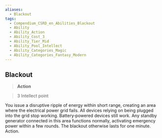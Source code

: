 ```yaml
---
aliases:
  - Blackout
tags:
  - Compendium_CSRD_en_Abilities_Blackout
  - Ability
  - Ability_Action
  - Ability_Cost_3
  - Ability_Tier_Mid
  - Ability_Pool_Intellect
  - Ability_Categories_Magic
  - Ability_Categories_Fantasy_Modern
---
```

  
    
## Blackout  
>**Action**    
>3 Intellect point  
  
You issue a disruptive ripple of energy within short range, creating an area where the electrical power grid fails. All devices relying on being plugged into the grid stop working. Battery‑powered devices still work. Any standby generator connected in this area functions normally, activating emergency power within a few rounds. The blackout otherwise lasts for one minute. Action.